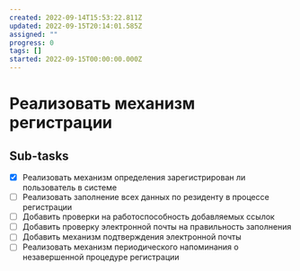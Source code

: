 ```yaml
---
created: 2022-09-14T15:53:22.811Z
updated: 2022-09-15T20:14:01.585Z
assigned: ""
progress: 0
tags: []
started: 2022-09-15T00:00:00.000Z
---
```


# Реализовать механизм регистрации

## Sub-tasks

- [x] Реализовать механизм определения зарегистрирован ли пользователь в системе
- [ ] Реализовать заполнение всех данных по резиденту в процессе регистрации
- [ ] Добавить проверки на работоспособность добавляемых ссылок
- [ ] Добавить проверку электронной почты на правильность заполнения
- [ ] Добавить механизм подтверждения электронной почты
- [ ] Реализовать механизм периодического напоминания о незавершенной процедуре регистрации
